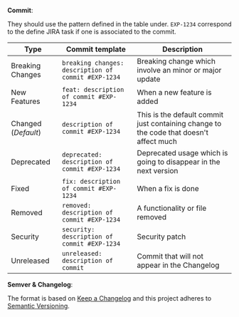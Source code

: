 **Commit**:

They should use the pattern defined in the table under.
`EXP-1234` correspond to the define JIRA task if one is associated to the commit.

| Type  | Commit template | Description |
| ------------- | ------------- | ------------- |
| Breaking Changes | `breaking changes: description of commit #EXP-1234` | Breaking change which involve an minor or major update |
| New Features | `feat: description of commit #EXP-1234` | When a new feature is added |
| Changed (*Default*) | `description of commit #EXP-1234` | This is the default commit just containing change to the code that doesn't affect much |
| Deprecated | `deprecated: description of commit #EXP-1234` | Deprecated usage which is going to disappear in the next version |
| Fixed | `fix: description of commit #EXP-1234` | When a fix is done |
| Removed | `removed: description of commit #EXP-1234` | A functionality or file removed |
| Security | `security: description of commit #EXP-1234` | Security patch |
| Unreleased | `unreleased: description of commit` | Commit that will not appear in the Changelog |


**Semver & Changelog**:

The format is based on [Keep a Changelog](http://keepachangelog.com/en/1.0.0/)
and this project adheres to [Semantic Versioning](http://semver.org/spec/v2.0.0.html).